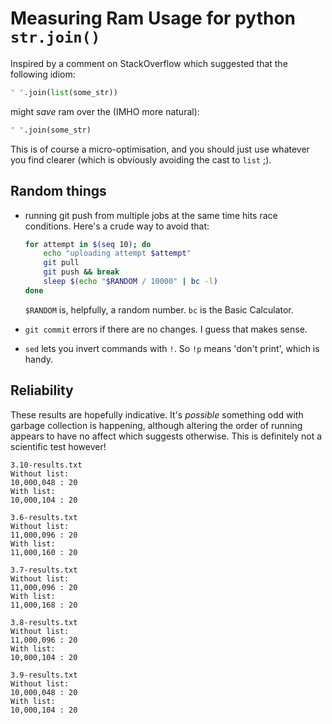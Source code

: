 # Measuring Ram Usage for python `str.join()`

Inspired by a comment on StackOverflow which suggested that the following idiom:

```python
" ".join(list(some_str))
```

might *save* ram over the (IMHO more natural):

```python
" ".join(some_str)
```

This is of course a micro-optimisation, and you should just use whatever you
find clearer (which is obviously avoiding the cast to `list` ;).

## Random things

- running git push from multiple jobs at the same time hits race
  conditions. Here's a crude way to avoid that:

  ```bash
  for attempt in $(seq 10); do
      echo "uploading attempt $attempt"
      git pull
      git push && break
      sleep $(echo "$RANDOM / 10000" | bc -l)
  done
  ```

  `$RANDOM` is, helpfully, a random number.  `bc` is the Basic Calculator.

- `git commit` errors if there are no changes.  I guess that makes sense.

- `sed` lets you invert commands with `!`. So `!p` means 'don't print', which is
  handy.


## Reliability

These results are hopefully indicative.  It's *possible* something odd with
garbage collection is happening, although altering the order of running appears
to have no affect which suggests otherwise.  This is definitely not a scientific
test however!





```
3.10-results.txt
Without list:
10,000,048 : 20
With list:
10,000,104 : 20

3.6-results.txt
Without list:
11,000,096 : 20
With list:
11,000,160 : 20

3.7-results.txt
Without list:
11,000,096 : 20
With list:
11,000,168 : 20

3.8-results.txt
Without list:
11,000,096 : 20
With list:
10,000,104 : 20

3.9-results.txt
Without list:
10,000,048 : 20
With list:
10,000,104 : 20

```
